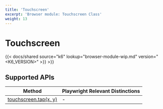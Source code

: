 ```yaml
---
title: 'Touchscreen'
excerpt: 'Browser module: Touchscreen Class'
weight: 13
---
```


# Touchscreen

{{< docs/shared source="k6" lookup="browser-module-wip.md" version="<K6_VERSION>" >}} >}}

## Supported APIs

| Method                                                                                                                 | Playwright Relevant Distinctions |
| ---------------------------------------------------------------------------------------------------------------------- | -------------------------------- |
| <a href="https://playwright.dev/docs/api/class-touchscreen#touchscreen-tap" target="_blank" >touchscreen.tap(x, y)</a> | -                                |
